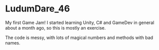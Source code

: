 # LudumDare_46
My first Game Jam! I started learning Unity, C# and GameDev in general about a month ago, so this is mostly an exercise.

The code is messy, with lots of magical numbers and methods with bad names.
